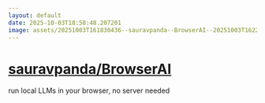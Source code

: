 ```yaml
---
layout: default
date: 2025-10-03T18:58:48.207201
image: assets/20251003T161830436--sauravpanda--BrowserAI--20251003T162247742--cropped.png
---
```


# [sauravpanda/BrowserAI](https://github.com/sauravpanda/BrowserAI)

run local LLMs in your browser, no server needed

